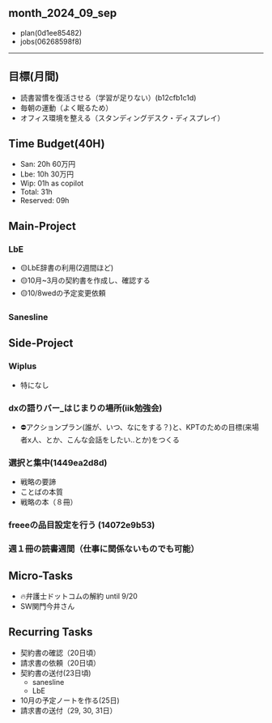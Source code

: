 month_2024_09_sep
---

- plan(0d1ee85482)
- jobs(06268598f8)
---

## 目標(月間)
- 読書習慣を復活させる（学習が足りない）(b12cfb1c1d)
- 毎朝の運動（よく眠るため）
- オフィス環境を整える（スタンディングデスク・ディスプレイ）

## Time Budget(40H)
- San: 20h 60万円
- Lbe: 10h 30万円
- Wip: 01h as copilot
- Total: 31h
- Reserved: 09h


## Main-Project
### LbE
- 🟡LbE辞書の利用(2週間ほど)
- 🟡10月~3月の契約書を作成し、確認する
- 🟡10/8wedの予定変更依頼

### Sanesline

## Side-Project
### Wiplus
- 特になし
### dxの語りバー_はじまりの場所(iik勉強会)
- ⛔️アクションプラン(誰が、いつ、なにをする？)と、KPTのための目標(来場者x人、とか、こんな会話をしたい..とか)をつくる
### 選択と集中(1449ea2d8d)
- 戦略の要諦
- ことばの本質
- 戦略の本（８冊）
### freeeの品目設定を行う (14072e9b53)

### 週１冊の読書週間（仕事に関係ないものでも可能）

## Micro-Tasks
- 🔥弁護士ドットコムの解約 until 9/20
- SW関門今井さん

## Recurring Tasks
- 契約書の確認（20日頃）
- 請求書の依頼（20日頃）
- 契約書の送付(23日頃)
  - sanesline
  - LbE
- 10月の予定ノートを作る(25日)
- 請求書の送付（29, 30, 31日）

